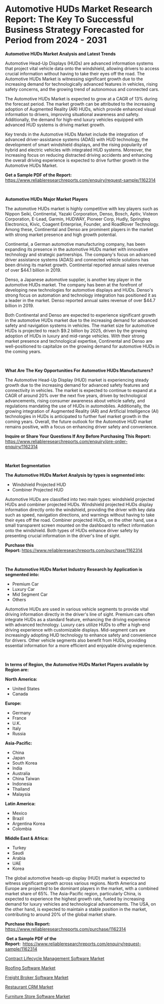 <p><h1>Automotive HUDs Market Research Report: The Key To Successful Business Strategy Forecasted for Period from 2024 - 2031</h1></p><p><strong>Automotive HUDs Market Analysis and Latest Trends</strong></p>
<p><p>Automotive Head-Up Displays (HUDs) are advanced information systems that project vital vehicle data onto the windshield, allowing drivers to access crucial information without having to take their eyes off the road. The Automotive HUDs Market is witnessing significant growth due to the increasing demand for technologically advanced features in vehicles, rising safety concerns, and the growing trend of autonomous and connected cars.</p><p>The Automotive HUDs Market is expected to grow at a CAGR of 13% during the forecast period. The market growth can be attributed to the increasing adoption of Augmented Reality (AR) HUDs, which provide enhanced visual information to drivers, improving situational awareness and safety. Additionally, the demand for high-end luxury vehicles equipped with advanced HUD systems is driving market growth.</p><p>Key trends in the Automotive HUDs Market include the integration of advanced driver-assistance systems (ADAS) with HUD technology, the development of smart windshield displays, and the rising popularity of hybrid and electric vehicles with integrated HUD systems. Moreover, the increasing focus on reducing distracted driving accidents and enhancing the overall driving experience is expected to drive further growth in the Automotive HUDs Market.</p></p>
<p><strong>Get a Sample PDF of the Report:&nbsp;</strong> <a href="https://www.reliableresearchreports.com/enquiry/request-sample/1162314">https://www.reliableresearchreports.com/enquiry/request-sample/1162314</a></p>
<p>&nbsp;</p>
<p><strong>Automotive HUDs Major Market Players</strong></p>
<p><p>The automotive HUDs market is highly competitive with key players such as Nippon Seiki, Continental, Yazaki Corporation, Denso, Bosch, Aptiv, Visteon Corporation, E-Lead, Garmin, HUDWAY, Pioneer Corp, Hudly, Springteq Electronics, Kivic, Coagent Enterprise, Founder, and RoadRover Technology. Among these, Continental and Denso are prominent players in the market with strong market presence and high growth potential.</p><p>Continental, a German automotive manufacturing company, has been expanding its presence in the automotive HUDs market with innovative technology and strategic partnerships. The company's focus on advanced driver assistance systems (ADAS) and connected vehicle solutions has been driving its market growth. Continental reported annual sales revenue of over $44.1 billion in 2019.</p><p>Denso, a Japanese automotive supplier, is another key player in the automotive HUDs market. The company has been at the forefront of developing new technologies for automotive displays and HUDs. Denso's strong focus on automation and technology integration has positioned it as a leader in the market. Denso reported annual sales revenue of over $44.7 billion in 2019.</p><p>Both Continental and Denso are expected to experience significant growth in the automotive HUDs market due to the increasing demand for advanced safety and navigation systems in vehicles. The market size for automotive HUDs is projected to reach $9.2 billion by 2025, driven by the growing adoption of HUDs in luxury and mid-range vehicles. With their strong market presence and technological expertise, Continental and Denso are well-positioned to capitalize on the growing demand for automotive HUDs in the coming years.</p></p>
<p>&nbsp;</p>
<p><strong>What Are The Key Opportunities For Automotive HUDs Manufacturers?</strong></p>
<p><p>The Automotive Head-Up Display (HUD) market is experiencing steady growth due to the increasing demand for advanced safety features and connectivity in vehicles. The market is expected to continue to expand at a CAGR of around 20% over the next five years, driven by technological advancements, rising consumer awareness about vehicle safety, and regulations mandating the use of HUDs in automobiles. Additionally, the growing integration of Augmented Reality (AR) and Artificial Intelligence (AI) technologies in HUDs is anticipated to further fuel market growth in the coming years. Overall, the future outlook for the Automotive HUD market remains positive, with a focus on enhancing driver safety and convenience.</p></p>
<p><strong>Inquire or Share Your Questions If Any Before Purchasing This Report:</strong> <a href="https://www.reliableresearchreports.com/enquiry/pre-order-enquiry/1162314">https://www.reliableresearchreports.com/enquiry/pre-order-enquiry/1162314</a></p>
<p>&nbsp;</p>
<p><strong>Market Segmentation</strong></p>
<p><strong>The Automotive HUDs Market Analysis by types is segmented into:</strong></p>
<p><ul><li>Windshield Projected HUD</li><li>Combiner Projected HUD</li></ul></p>
<p><p>Automotive HUDs are classified into two main types: windshield projected HUDs and combiner projected HUDs. Windshield projected HUDs display information directly onto the windshield, providing the driver with key data such as speed, navigation directions, and warnings without having to take their eyes off the road. Combiner projected HUDs, on the other hand, use a small transparent screen mounted on the dashboard to reflect information onto the windshield. Both types of HUDs enhance driver safety by presenting crucial information in the driver's line of sight.</p></p>
<p><strong>Purchase this Report:&nbsp;</strong><a href="https://www.reliableresearchreports.com/purchase/1162314">https://www.reliableresearchreports.com/purchase/1162314</a></p>
<p>&nbsp;</p>
<p><strong>The Automotive HUDs Market Industry Research by Application is segmented into:</strong></p>
<p><ul><li>Premium Car</li><li>Luxury Car</li><li>Mid Segment Car</li><li>Others</li></ul></p>
<p><p>Automotive HUDs are used in various vehicle segments to provide vital driving information directly in the driver's line of sight. Premium cars often integrate HUDs as a standard feature, enhancing the driving experience with advanced technology. Luxury cars utilize HUDs to offer a high-end driving experience with customizable displays. Mid-segment cars are increasingly adopting HUD technology to enhance safety and convenience for drivers. Other vehicle segments also benefit from HUDs, providing essential information for a more efficient and enjoyable driving experience.</p></p>
<p>&nbsp;</p>
<p><strong>In terms of Region, the Automotive HUDs Market Players available by Region are:</strong></p>
<p>
    <p> <strong> North America: </strong>
        <ul>
            <li>United States</li>
            <li>Canada</li>
        </ul>
        </p> 
    <p> <strong> Europe: </strong>
        <ul>
            <li>Germany</li>
            <li>France</li>
            <li>U.K.</li>
            <li>Italy</li>
            <li>Russia</li>
        </ul>
        </p> 
    <p> <strong> Asia-Pacific: </strong>
        <ul>
            <li>China</li>
            <li>Japan</li>
            <li>South Korea</li>
            <li>India</li>
            <li>Australia</li>
            <li>China Taiwan</li>
            <li>Indonesia</li>
            <li>Thailand</li>
            <li>Malaysia</li>
        </ul>
        </p> 
    <p> <strong> Latin America: </strong>
        <ul>
            <li>Mexico</li>
            <li>Brazil</li>
            <li>Argentina Korea</li>
            <li>Colombia</li>
        </ul>
        </p> 
    <p> <strong> Middle East & Africa: </strong>
        <ul>
            <li>Turkey</li>
            <li>Saudi</li>
            <li>Arabia</li>
            <li>UAE</li>
            <li>Korea</li>
        </ul>
    </p>
    </p>
<p><p>The global automotive heads-up display (HUD) market is expected to witness significant growth across various regions. North America and Europe are projected to be dominant players in the market, with a combined market share of 65%. The Asia-Pacific region, particularly China, is expected to experience the highest growth rate, fueled by increasing demand for luxury vehicles and technological advancements. The USA, on the other hand, is expected to maintain a stable position in the market, contributing to around 20% of the global market share.</p></p>
<p><strong>Purchase this Report: </strong><a href="https://www.reliableresearchreports.com/purchase/1162314">https://www.reliableresearchreports.com/purchase/1162314</a></p>
<p>&nbsp;<strong>Get a Sample PDF of the Report:&nbsp;&nbsp;</strong><a href="https://www.reliableresearchreports.com/enquiry/request-sample/1162314">https://www.reliableresearchreports.com/enquiry/request-sample/1162314</a></p>
<p><strong></strong></p>
<p><p><a href="https://medium.com/@edenkrajcik/contract-lifecycle-management-software-market-exploring-market-share-market-trends-and-future-578b1af9d974">Contract Lifecycle Management Software Market</a></p><p><a href="https://medium.com/@katlynbauch/roofing-software-market-analysis-its-cagr-market-segmentation-and-global-industry-overview-13bd11273cf7">Roofing Software Market</a></p><p><a href="https://medium.com/@edenkrajcik/decoding-freight-broker-software-market-metrics-market-share-trends-and-growth-patterns-ae2aba233c0a">Freight Broker Software Market</a></p><p><a href="https://medium.com/@edenkrajcik/restaurant-crm-market-exploring-market-share-market-trends-and-future-growth-43176cfbc3aa">Restaurant CRM Market</a></p><p><a href="https://medium.com/@edenkrajcik/furniture-store-software-market-insight-market-trends-growth-forecasted-from-2024-to-2031-d5d4816ea9c4">Furniture Store Software Market</a></p></p>